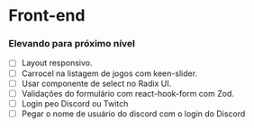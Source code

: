 # Front-end

### Elevando para próximo nível
- [ ] Layout responsivo.
- [ ] Carrocel na listagem de jogos com keen-slider.
- [ ] Usar componente de select no Radix UI.
- [ ] Validações do formulário com react-hook-form com Zod.
- [ ] Login peo Discord ou Twitch
- [ ] Pegar o nome de usuário do discord com o login do Discord